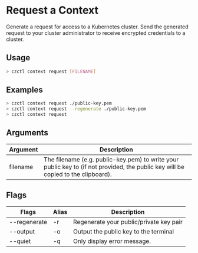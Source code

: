 # Request a Context

Generate a request for access to a Kubernetes cluster. Send the generated request to your cluster administrator to receive encrypted credentials to a cluster.

## Usage

```bash
> czctl context request [FILENAME]
```

## Examples

```bash
> czctl context request ./public-key.pem
> czctl context request --regenerate ./public-key.pem
> czctl context request
```

## Arguments

| Argument      | Description
| -------       | -----------
| filename      | The filename (e.g. public-key.pem) to write your public key to (if not provided, the public key will be copied to the clipboard).

## Flags

<div class="flags-table">

| Flags          | Alias | Description
| -------------- | ----- | -----------
| --regenerate   | -r    | Regenerate your public/private key pair
| --output       | -o    | Output the public key to the terminal
| --quiet        | -q    | Only display error message.

</div>
